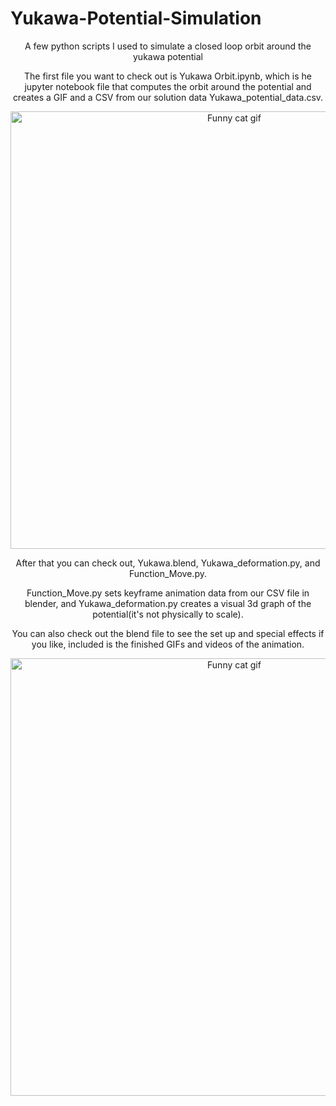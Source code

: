 # Yukawa-Potential-Simulation
<div align="center">
A few python scripts I used to simulate a closed loop orbit around the yukawa potential

The first file you want to check out is Yukawa Orbit.ipynb, which is he jupyter notebook file that computes the orbit around the potential and creates a GIF and a CSV from our solution data Yukawa_potential_data.csv.

 <img src="https://github.com/user-attachments/assets/f4eb1d20-9652-4057-8de3-0d1c278186c2" alt="Funny cat gif" width="700">


After that you can check out, Yukawa.blend, Yukawa_deformation.py, and Function_Move.py.

Function_Move.py sets keyframe animation data from our CSV file in blender, and Yukawa_deformation.py creates a visual 3d graph of the potential(it's not physically to scale).

You can also check out the blend file to see the set up and special effects if you like, included is the finished GIFs and videos of the animation.
</div>
<div align="center">
  <img src="https://github.com/user-attachments/assets/8edc296b-660a-46a8-a086-eeb541fd9f5e" alt="Funny cat gif" width="700">
</div>

